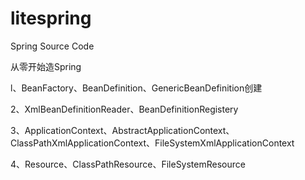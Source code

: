 # litespring

Spring Source Code

从零开始造Spring

l、BeanFactory、BeanDefinition、GenericBeanDefinition创建

2、XmlBeanDefinitionReader、BeanDefinitionRegistery

3、ApplicationContext、AbstractApplicationContext、ClassPathXmlApplicationContext、FileSystemXmlApplicationContext

4、Resource、ClassPathResource、FileSystemResource

